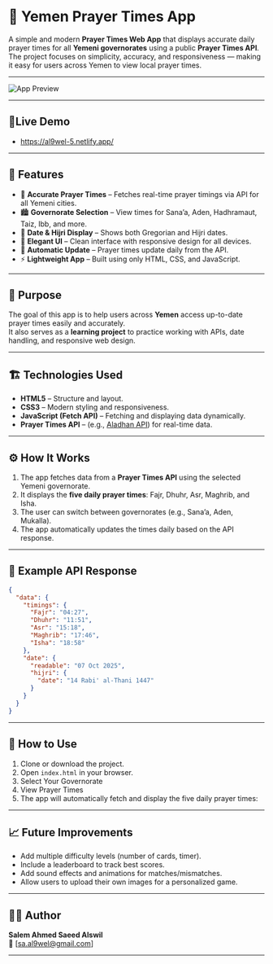 # 🕌 Yemen Prayer Times App

A simple and modern **Prayer Times Web App** that displays accurate daily prayer times for all **Yemeni governorates** using a public **Prayer Times API**.  
The project focuses on simplicity, accuracy, and responsiveness — making it easy for users across Yemen to view local prayer times.

---

![App Preview](https://i.imgur.com/WWL5YTu.png)

---

## 📍Live Demo

- https://al9wel-5.netlify.app/

---

## 🚀 Features

- 🕋 **Accurate Prayer Times** – Fetches real-time prayer timings via API for all Yemeni cities.  
- 🏙️ **Governorate Selection** – View times for Sana’a, Aden, Hadhramaut, Taiz, Ibb, and more.  
- 📆 **Date & Hijri Display** – Shows both Gregorian and Hijri dates.  
- 🌙 **Elegant UI** – Clean interface with responsive design for all devices.  
- 🔄 **Automatic Update** – Prayer times update daily from the API.  
- ⚡ **Lightweight App** – Built using only HTML, CSS, and JavaScript.

---

## 🧠 Purpose

The goal of this app is to help users across **Yemen** access up-to-date prayer times easily and accurately.  
It also serves as a **learning project** to practice working with APIs, date handling, and responsive web design.

---

## 🏗️ Technologies Used

- **HTML5** – Structure and layout.  
- **CSS3** – Modern styling and responsiveness.  
- **JavaScript (Fetch API)** – Fetching and displaying data dynamically.  
- **Prayer Times API** – (e.g., [Aladhan API](https://aladhan.com/prayer-times-api)) for real-time data.

---

## ⚙️ How It Works

1. The app fetches data from a **Prayer Times API** using the selected Yemeni governorate.  
2. It displays the **five daily prayer times**: Fajr, Dhuhr, Asr, Maghrib, and Isha.  
3. The user can switch between governorates (e.g., Sana’a, Aden, Mukalla).  
4. The app automatically updates the times daily based on the API response.

---

## 🧾 Example API Response

```json
{
  "data": {
    "timings": {
      "Fajr": "04:27",
      "Dhuhr": "11:51",
      "Asr": "15:18",
      "Maghrib": "17:46",
      "Isha": "18:58"
    },
    "date": {
      "readable": "07 Oct 2025",
      "hijri": {
        "date": "14 Rabi' al-Thani 1447"
      }
    }
  }
}

```

---

## 🧾 How to Use

1. Clone or download the project.  
2. Open `index.html` in your browser.  
3. Select Your Governorate
4. View Prayer Times
5. The app will automatically fetch and display the five daily prayer times:

---

## 📈 Future Improvements

- Add multiple difficulty levels (number of cards, timer).  
- Include a leaderboard to track best scores.  
- Add sound effects and animations for matches/mismatches.  
- Allow users to upload their own images for a personalized game.

---

## 👨‍💻 Author

**Salem Ahmed Saeed Alswil**  
📧 [sa.al9wel@gmail.com]

---

